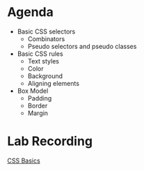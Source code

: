 # Agenda
- Basic CSS selectors
  - Combinators
  - Pseudo selectors and pseudo classes
- Basic CSS rules
  - Text styles
  - Color
  - Background
  - Aligning elements 
- Box Model
  - Padding
  - Border
  - Margin 

# Lab Recording
[CSS Basics](https://drive.google.com/file/d/1KsLI-pXzPppX4sQ89grI_VyVEkV1OIC9/view?usp=sharing)
